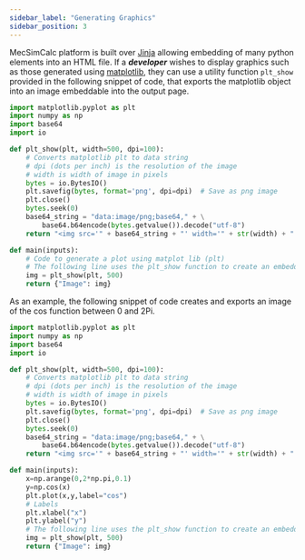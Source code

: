 ```yaml
---
sidebar_label: "Generating Graphics"
sidebar_position: 3
---
```


MecSimCalc platform is built over [Jinja](https://jinja.palletsprojects.com/en/3.0.x/) allowing embedding of many python elements into an HTML file. If a _**developer**_ wishes to display graphics such as those generated using [matplotlib](https://matplotlib.org/), they can use a utility function `plt_show` provided in the following snippet of code, that exports the matplotlib object into an image embeddable into the output page.

```python
import matplotlib.pyplot as plt
import numpy as np
import base64
import io

def plt_show(plt, width=500, dpi=100):
    # Converts matplotlib plt to data string
    # dpi (dots per inch) is the resolution of the image
    # width is width of image in pixels
    bytes = io.BytesIO()
    plt.savefig(bytes, format='png', dpi=dpi)  # Save as png image
    plt.close()
    bytes.seek(0)
    base64_string = "data:image/png;base64," + \
        base64.b64encode(bytes.getvalue()).decode("utf-8")
    return "<img src='" + base64_string + "' width='" + str(width) + "'>"

def main(inputs):
    # Code to generate a plot using matplot lib (plt)
    # The following line uses the plt_show function to create an embeddable image
    img = plt_show(plt, 500)
    return {"Image": img}
```

As an example, the following snippet of code creates and exports an image of the cos function between 0 and 2Pi.

```python
import matplotlib.pyplot as plt
import numpy as np
import base64
import io

def plt_show(plt, width=500, dpi=100):
    # Converts matplotlib plt to data string
    # dpi (dots per inch) is the resolution of the image
    # width is width of image in pixels
    bytes = io.BytesIO()
    plt.savefig(bytes, format='png', dpi=dpi)  # Save as png image
    plt.close()
    bytes.seek(0)
    base64_string = "data:image/png;base64," + \
        base64.b64encode(bytes.getvalue()).decode("utf-8")
    return "<img src='" + base64_string + "' width='" + str(width) + "'>"

def main(inputs):
    x=np.arange(0,2*np.pi,0.1)
    y=np.cos(x)
    plt.plot(x,y,label="cos")
    # Labels
    plt.xlabel("x")
    plt.ylabel("y")
    # The following line uses the plt_show function to create an embeddable image
    img = plt_show(plt, 500)
    return {"Image": img}
```
